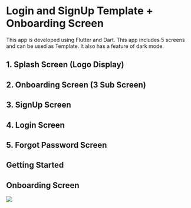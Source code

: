 # Login and SignUp Template + Onboarding Screen

This app is developed using Flutter and Dart.
This app includes 5 screens and can be used as Template. It also has a feature of dark mode.

## 1. Splash Screen (Logo Display)
## 2. Onboarding Screen (3 Sub Screen)
## 3. SignUp Screen
## 4. Login Screen
## 5. Forgot Password Screen
## Getting Started

## Onboarding Screen
<img src="https://github.com/reverope/Flutter-LS-Template/blob/master/gifs/darkmode.gif">
